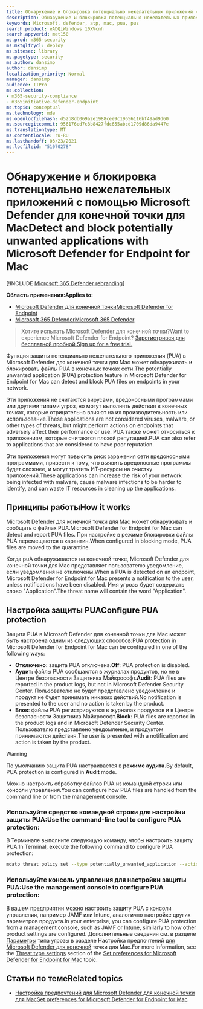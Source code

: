 ```yaml
---
title: Обнаружение и блокировка потенциально нежелательных приложений с помощью ATP Microsoft Defender для Mac
description: Обнаружение и блокировка потенциально нежелательных приложений (PUA) с помощью ATP Microsoft Defender для Mac.
keywords: Microsoft, defender, atp, mac, pua, pus
search.product: eADQiWindows 10XVcnh
search.appverid: met150
ms.prod: m365-security
ms.mktglfcycl: deploy
ms.sitesec: library
ms.pagetype: security
ms.author: dansimp
author: dansimp
localization_priority: Normal
manager: dansimp
audience: ITPro
ms.collection:
- m365-security-compliance
- m365initiative-defender-endpoint
ms.topic: conceptual
ms.technology: mde
ms.openlocfilehash: d52b8db069a2e1988cee9c19656116bf49ad9d60
ms.sourcegitcommit: 956176ed7c8b8427fdc655abcd1709d86da9447e
ms.translationtype: MT
ms.contentlocale: ru-RU
ms.lasthandoff: 03/23/2021
ms.locfileid: "51070278"
---
```

# <a name="detect-and-block-potentially-unwanted-applications-with-microsoft-defender-for-endpoint-for-mac"></a><span data-ttu-id="1fc58-104">Обнаружение и блокировка потенциально нежелательных приложений с помощью Microsoft Defender для конечной точки для Mac</span><span class="sxs-lookup"><span data-stu-id="1fc58-104">Detect and block potentially unwanted applications with Microsoft Defender for Endpoint for Mac</span></span>

[!INCLUDE [Microsoft 365 Defender rebranding](../../includes/microsoft-defender.md)]

<span data-ttu-id="1fc58-105">**Область применения:**</span><span class="sxs-lookup"><span data-stu-id="1fc58-105">**Applies to:**</span></span>
- [<span data-ttu-id="1fc58-106">Microsoft Defender для конечной точки</span><span class="sxs-lookup"><span data-stu-id="1fc58-106">Microsoft Defender for Endpoint</span></span>](https://go.microsoft.com/fwlink/p/?linkid=2146631)
- [<span data-ttu-id="1fc58-107">Microsoft 365 Defender</span><span class="sxs-lookup"><span data-stu-id="1fc58-107">Microsoft 365 Defender</span></span>](https://go.microsoft.com/fwlink/?linkid=2118804)

> <span data-ttu-id="1fc58-108">Хотите испытать Microsoft Defender для конечной точки?</span><span class="sxs-lookup"><span data-stu-id="1fc58-108">Want to experience Microsoft Defender for Endpoint?</span></span> [<span data-ttu-id="1fc58-109">Зарегистрився для бесплатной пробной.</span><span class="sxs-lookup"><span data-stu-id="1fc58-109">Sign up for a free trial.</span></span>](https://www.microsoft.com/microsoft-365/windows/microsoft-defender-atp?ocid=docs-wdatp-exposedapis-abovefoldlink) 


<span data-ttu-id="1fc58-110">Функция защиты потенциально нежелательного приложения (PUA) в Microsoft Defender для конечной точки для Mac может обнаруживать и блокировать файлы PUA в конечных точках сети.</span><span class="sxs-lookup"><span data-stu-id="1fc58-110">The potentially unwanted application (PUA) protection feature in Microsoft Defender for Endpoint for Mac can detect and block PUA files on endpoints in your network.</span></span>

<span data-ttu-id="1fc58-111">Эти приложения не считаются вирусами, вредоносными программами или другими типами угроз, но могут выполнять действия в конечных точках, которые отрицательно влияют на их производительность или использование.</span><span class="sxs-lookup"><span data-stu-id="1fc58-111">These applications are not considered viruses, malware, or other types of threats, but might perform actions on endpoints that adversely affect their performance or use.</span></span> <span data-ttu-id="1fc58-112">PUA также может относиться к приложениям, которые считаются плохой репутацией.</span><span class="sxs-lookup"><span data-stu-id="1fc58-112">PUA can also refer to applications that are considered to have poor reputation.</span></span>

<span data-ttu-id="1fc58-113">Эти приложения могут повысить риск заражения сети вредоносными программами, привести к тому, что выявить вредоносные программы будет сложнее, и могут тратить ИТ-ресурсы на очистку приложений.</span><span class="sxs-lookup"><span data-stu-id="1fc58-113">These applications can increase the risk of your network being infected with malware, cause malware infections to be harder to identify, and can waste IT resources in cleaning up the applications.</span></span>

## <a name="how-it-works"></a><span data-ttu-id="1fc58-114">Принципы работы</span><span class="sxs-lookup"><span data-stu-id="1fc58-114">How it works</span></span>

<span data-ttu-id="1fc58-115">Microsoft Defender для конечной точки для Mac может обнаруживать и сообщать о файлах PUA.</span><span class="sxs-lookup"><span data-stu-id="1fc58-115">Microsoft Defender for Endpoint for Mac can detect and report PUA files.</span></span> <span data-ttu-id="1fc58-116">При настройке в режиме блокировки файлы PUA перемещаются в карантин.</span><span class="sxs-lookup"><span data-stu-id="1fc58-116">When configured in blocking mode, PUA files are moved to the quarantine.</span></span>

<span data-ttu-id="1fc58-117">Когда puA обнаруживается на конечной точке, Microsoft Defender для конечной точки для Mac представляет пользователю уведомление, если уведомления не отключены.</span><span class="sxs-lookup"><span data-stu-id="1fc58-117">When a PUA is detected on an endpoint, Microsoft Defender for Endpoint for Mac presents a notification to the user, unless notifications have been disabled.</span></span> <span data-ttu-id="1fc58-118">Имя угрозы будет содержать слово "Application".</span><span class="sxs-lookup"><span data-stu-id="1fc58-118">The threat name will contain the word "Application".</span></span>

## <a name="configure-pua-protection"></a><span data-ttu-id="1fc58-119">Настройка защиты PUA</span><span class="sxs-lookup"><span data-stu-id="1fc58-119">Configure PUA protection</span></span>

<span data-ttu-id="1fc58-120">Защита PUA в Microsoft Defender для конечной точки для Mac может быть настроена одним из следующих способов:</span><span class="sxs-lookup"><span data-stu-id="1fc58-120">PUA protection in Microsoft Defender for Endpoint for Mac can be configured in one of the following ways:</span></span>

- <span data-ttu-id="1fc58-121">**Отключено:** защита PUA отключена.</span><span class="sxs-lookup"><span data-stu-id="1fc58-121">**Off**: PUA protection is disabled.</span></span>
- <span data-ttu-id="1fc58-122">**Аудит:** файлы PUA сообщаются в журналах продуктов, но не в Центре безопасности Защитника Майкрософт.</span><span class="sxs-lookup"><span data-stu-id="1fc58-122">**Audit**: PUA files are reported in the product logs, but not in Microsoft Defender Security Center.</span></span> <span data-ttu-id="1fc58-123">Пользователю не будет представлено уведомление и продукт не будет принимать никаких действий.</span><span class="sxs-lookup"><span data-stu-id="1fc58-123">No notification is presented to the user and no action is taken by the product.</span></span>
- <span data-ttu-id="1fc58-124">**Блок**: файлы PUA регистрируются в журналах продуктов и в Центре безопасности Защитника Майкрософт.</span><span class="sxs-lookup"><span data-stu-id="1fc58-124">**Block**: PUA files are reported in the product logs and in Microsoft Defender Security Center.</span></span> <span data-ttu-id="1fc58-125">Пользователю представлено уведомление, и продуктом принимаются действия.</span><span class="sxs-lookup"><span data-stu-id="1fc58-125">The user is presented with a notification and action is taken by the product.</span></span>

>[!WARNING]
><span data-ttu-id="1fc58-126">По умолчанию защита PUA настраивается в **режиме аудита.**</span><span class="sxs-lookup"><span data-stu-id="1fc58-126">By default, PUA protection is configured in **Audit** mode.</span></span>

<span data-ttu-id="1fc58-127">Можно настроить обработку файлов PUA из командной строки или консоли управления.</span><span class="sxs-lookup"><span data-stu-id="1fc58-127">You can configure how PUA files are handled from the command line or from the management console.</span></span>

### <a name="use-the-command-line-tool-to-configure-pua-protection"></a><span data-ttu-id="1fc58-128">Используйте средство командной строки для настройки защиты PUA:</span><span class="sxs-lookup"><span data-stu-id="1fc58-128">Use the command-line tool to configure PUA protection:</span></span>

<span data-ttu-id="1fc58-129">В Терминале выполните следующую команду, чтобы настроить защиту PUA:</span><span class="sxs-lookup"><span data-stu-id="1fc58-129">In Terminal, execute the following command to configure PUA protection:</span></span>

```bash
mdatp threat policy set --type potentially_unwanted_application --action [off|audit|block]
```

### <a name="use-the-management-console-to-configure-pua-protection"></a><span data-ttu-id="1fc58-130">Используйте консоль управления для настройки защиты PUA:</span><span class="sxs-lookup"><span data-stu-id="1fc58-130">Use the management console to configure PUA protection:</span></span>

<span data-ttu-id="1fc58-131">В вашем предприятии можно настроить защиту PUA с консоли управления, например JAMF или Intune, аналогично настройке других параметров продукта.</span><span class="sxs-lookup"><span data-stu-id="1fc58-131">In your enterprise, you can configure PUA protection from a management console, such as JAMF or Intune, similarly to how other product settings are configured.</span></span> <span data-ttu-id="1fc58-132">Дополнительные сведения см. в разделе [Параметры](mac-preferences.md#threat-type-settings) типа угрозы в разделе Настройка предпочтений [для Microsoft Defender для конечной](mac-preferences.md) точки для Mac.</span><span class="sxs-lookup"><span data-stu-id="1fc58-132">For more information, see the [Threat type settings](mac-preferences.md#threat-type-settings) section of the [Set preferences for Microsoft Defender for Endpoint for Mac](mac-preferences.md) topic.</span></span>

## <a name="related-topics"></a><span data-ttu-id="1fc58-133">Статьи по теме</span><span class="sxs-lookup"><span data-stu-id="1fc58-133">Related topics</span></span>

- [<span data-ttu-id="1fc58-134">Настройка предпочтений для Microsoft Defender для конечной точки для Mac</span><span class="sxs-lookup"><span data-stu-id="1fc58-134">Set preferences for Microsoft Defender for Endpoint for Mac</span></span>](mac-preferences.md)
